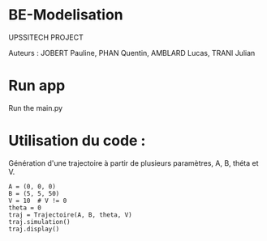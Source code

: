 # BE-Modelisation

UPSSITECH PROJECT

Auteurs : JOBERT Pauline, PHAN Quentin, AMBLARD Lucas, TRANI Julian

# Run app 

Run the main.py

# Utilisation du code :

Génération d'une trajectoire à partir de plusieurs paramètres, A, B, théta et V.

```
A = (0, 0, 0)
B = (5, 5, 50)
V = 10  # V != 0
theta = 0
traj = Trajectoire(A, B, theta, V)
traj.simulation()
traj.display()
```
